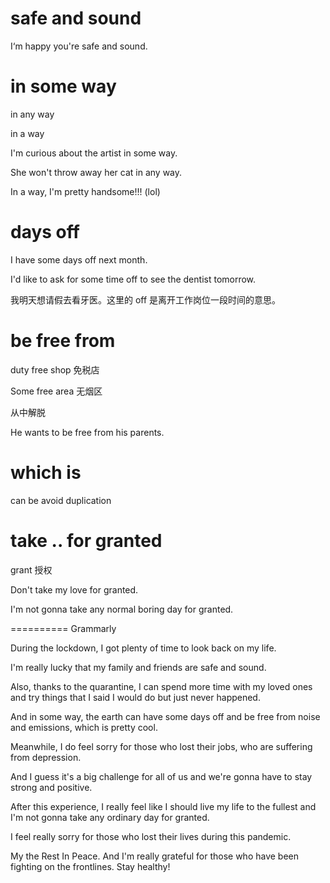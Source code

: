# safe and sound

I‘m happy you're safe and sound.

# in some way

 in any way

in a way

I'm curious about the artist in some way.

She won't throw away her cat in any way.

In a way, I'm pretty handsome!!! (lol)

# days off

I have some days off next month.

I'd like to ask for some time off to see the dentist tomorrow.

我明天想请假去看牙医。这里的 off 是离开工作岗位一段时间的意思。

# be free from

duty free shop 免税店

Some free area 无烟区

从中解脱

He wants to be free from his parents.

# which is 

can be avoid duplication

# take .. for granted

grant 授权

Don't take my love for granted.

I'm not gonna take any normal boring day for granted.





========== Grammarly

During the lockdown, I got plenty of time to look back on my life.

I'm really lucky that my family and friends are safe and sound.

Also, thanks to the quarantine, I can spend more time with my loved ones and try things that I said I would do but just never happened.

And in some way, the earth can have some days off and be free from noise and emissions, which is pretty cool.

Meanwhile, I do feel sorry for those who lost their jobs, who are suffering from depression.

And I guess it's a big challenge for all of us and we're gonna have to stay strong and positive.

After this experience, I really feel like I should live my life to the fullest and I'm not gonna take any ordinary day for granted.

I feel really sorry for those who lost their lives during this pandemic.

My the Rest In Peace. And I'm really grateful for those who have been fighting on the frontlines. Stay healthy!